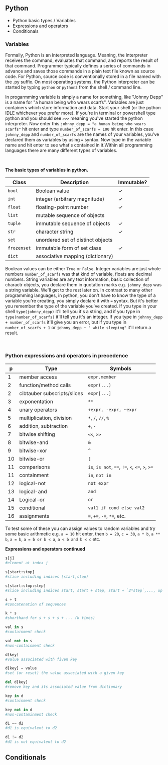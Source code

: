## Python 

* Python basic types / Variables
* Expressions and operators
* Conditionals


### Variables

Formally, Python is an interpreted language. Meaning, the interpreter receives the command, evaluates that command, and reports the result of that command. Programmer typically defines a series of commands in advance and saves those commands in a plain text file known as source code. For Python, source code is conventionally stored in a file named with the .py suffix. On most operating systems, the Python interpreter can be started by typing `python` or `python3` from the shell / command linе.

In progarmming variable is simply a name for something, like "Johnny Depp" is a name for "a human being who wears scarfs". Variables are just containers which store information and data. Start your shell (or the python IDLE whichever you prefer more). If you're in terminal or powershell type python and you should see `>>>` meaning you've started the python interpreter. Now enter this.`johnny_depp = "a human being who wears scarfs"` hit enter and type `number_of_scarfs = 100` hit enter. In this case `johnny_depp` and `number_of_scarfs` are the names of your variables, you've declared them as variables by using `=` syntax. Now type in the variable name and hit enter to see what's contained in it.Within all programming languages there are many different types of variables.

&nbsp;

**The basic types of variables in python.**

Class | Description | Immutable?
------|-------------|----------
`bool`| Boolean value | ✓
`int` | integer (arbitrary magnitude) | ✓
`float` | floating-point number | ✓
`list` | mutable sequence of objects |
`tuple` | immutable sequence of objects | ✓
`str` | character string | ✓
`set` | unordered set of distinct objects |
`frozenset` | immutable form of set class | ✓
`dict` | associative mapping (dictionary) | 

Boolean values can be either `True` or `False`. Integer variables are just whole numbers `number_of_scarfs` was that kind of variable, floats are decimal numbers. String variables are any text information, basic collection of charactr objects, you declare them in quotation marks e.g. `johnny_depp` was a string variable. We'll get to the rest later on. In contrast to many other programming languages, in python, you don't have to know the type of a variable you're creating, you simply declare it with `=` syntax. But it's better you remember the type of the variable you've created. If you type in your shell `type(johnny_depp)` it'll tell you it's a string, and if you type in `type(number_of_scarfs)` it'll tell you it's an integer. If you type in `johnny_depp + number_of_scarfs` it'll give you an error, but if you type in `number_of_scarfs + 1` or `johnny_depp + " while sleeping"` it'll return a result.

&nbsp;

### Python expressions and operators in precedence

p |Type | Symbols|
--|-----|-----------------------
1 | member access | `expr.member`
2 | function/method calls | `expr(...)`
2 | cibtauber subscripts/slices | `expr[...]`
3 | exponentation | `**`
4 | unary operators | `+expr, -expr, ~expr`
5 | multiplication, division | `*`, `/`, `//`, `%`
6 | addition, subtraction | `+`, `-`
7 | bitwise shifting | `<<`, `>>`
8 | bitwise-and | ` & `
9 | bitwise-xor | ` ^ `
10 | bitwise-or |  `¦`
11 | comparisons | `is`, `is not`, `==`, `!=`, `<`, `<=`, `>`, `>=`
11 | containment | `in`, `not in`
12 | logical-not | `not expr`
13 | logical-and | `and`
14 | Logical-or | `or`
15 | conditional | `val1 if cond else val2`
16 | assignments | `=`, `+=`, `-=`, `*=`, etc.

To test some of these you can assign values to random variables and try some basic arithmetic e.g. `a = 10` hit enter, then `b = 20`, `c = 30`, `a * b`, `a ** b`, `a = b`, `a = b or b < a`, `a < b and b < c` etc. 


**Expressions and operators continued**

```python
s[j]  
#element at index j

s[start:stop]  
#slice including indices [start,stop)

s[start:stop:step]  
#slice including indices start, start + step, start + `2*step`,..., up to but not equal or stop

s + t  
#concatenation of sequences

k * s  
#shorthand for s + s + s + ... (k times)

val in s  
#containment check

val not in s 
#non-containment check

d[key]  
#value associated with fiven key

d[key] = value
#set (or reset) the value associated with a given key

del d[key]
#remove key and its associated value from dictionary

key in d
#containment check

key not in d
#non-contaminment check

d1 == d2
#d1 is equivalent to d2

d1 != d2
#d1 is not equivalent to d2
```


## Conditionals

